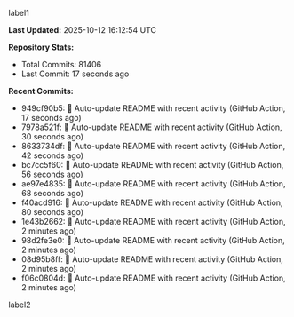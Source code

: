 
label1 
<!-- ACTIVITY_START -->
**Last Updated:** 2025-10-12 16:12:54 UTC

**Repository Stats:**
- Total Commits: 81406
- Last Commit: 17 seconds ago

**Recent Commits:**
- 949cf90b5: 🤖 Auto-update README with recent activity (GitHub Action, 17 seconds ago)
- 7978a521f: 🤖 Auto-update README with recent activity (GitHub Action, 30 seconds ago)
- 8633734df: 🤖 Auto-update README with recent activity (GitHub Action, 42 seconds ago)
- bc7cc5f60: 🤖 Auto-update README with recent activity (GitHub Action, 56 seconds ago)
- ae97e4835: 🤖 Auto-update README with recent activity (GitHub Action, 68 seconds ago)
- f40acd916: 🤖 Auto-update README with recent activity (GitHub Action, 80 seconds ago)
- 1e43b2662: 🤖 Auto-update README with recent activity (GitHub Action, 2 minutes ago)
- 98d2fe3e0: 🤖 Auto-update README with recent activity (GitHub Action, 2 minutes ago)
- 08d95b8ff: 🤖 Auto-update README with recent activity (GitHub Action, 2 minutes ago)
- f06c0804d: 🤖 Auto-update README with recent activity (GitHub Action, 2 minutes ago)
<!-- ACTIVITY_END -->

label2
